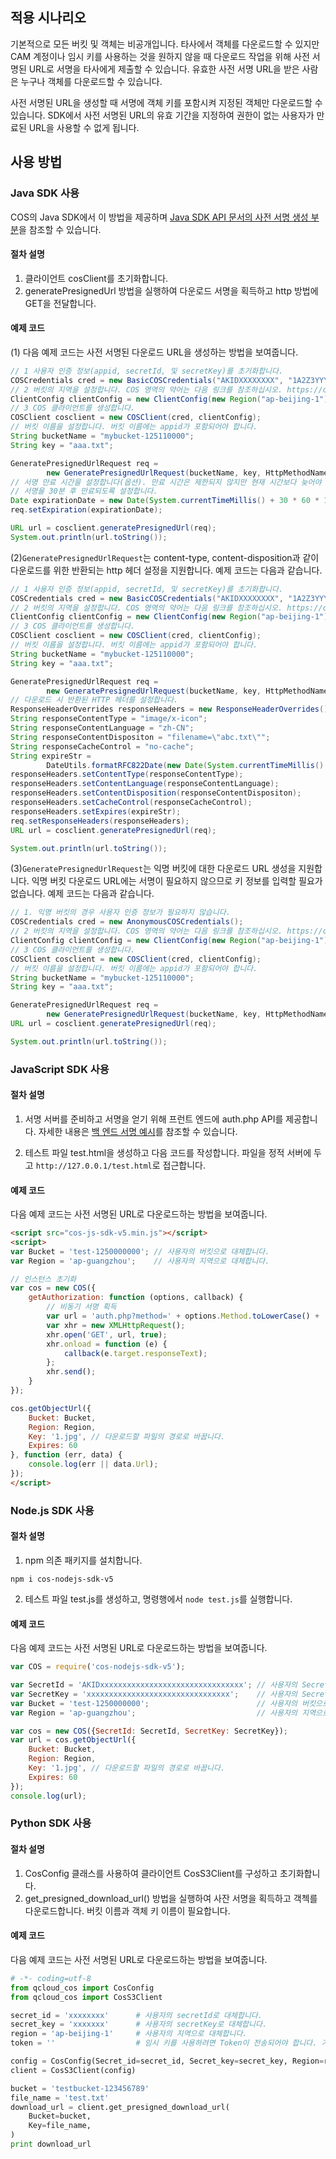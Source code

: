 ## 적용 시나리오

기본적으로 모든 버킷 및 객체는 비공개입니다. 타사에서 객체를 다운로드할 수 있지만 CAM 계정이나 임시 키를 사용하는 것을 원하지 않을 때 다운로드 작업을 위해 사전 서명된 URL로 서명을 타사에게 제출할 수 있습니다. 유효한 사전 서명 URL을 받은 사람은 누구나 객체를 다운로드할 수 있습니다.

사전 서명된 URL을 생성할 때 서명에 객체 키를 포함시켜 지정된 객체만 다운로드할 수 있습니다. SDK에서 사전 서명된 URL의 유효 기간을 지정하여 권한이 없는 사용자가 만료된 URL을 사용할 수 없게 됩니다.

## 사용 방법

### Java SDK 사용

COS의 Java SDK에서 이 방법을 제공하며 [Java SDK API 문서의 사전 서명 생성 부분](https://cloud.tencent.com/document/product/436/12263#.E7.94.9F.E6.88.90.E9.A2.84.E7.AD.BE.E5.90.8D.E9.93.BE.E6.8E.A5)을 참조할 수 있습니다.

#### 절차 설명

1. 클라이언트 cosClient를 초기화합니다.
2. generatePresignedUrl 방법을 실행하여 다운로드 서명을 획득하고 http 방법에 GET을 전달합니다.

#### 예제 코드

(1) 다음 예제 코드는 사전 서명된 다운로드 URL을 생성하는 방법을 보여줍니다.

```java
// 1 사용자 인증 정보(appid, secretId, 및 secretKey)를 초기화합니다.
COSCredentials cred = new BasicCOSCredentials("AKIDXXXXXXXX", "1A2Z3YYYYYYYYYY");
// 2 버킷의 지역을 설정합니다. COS 영역의 약어는 다음 링크를 참조하십시오. https://cloud.tencent.com/document/product/436/6224
ClientConfig clientConfig = new ClientConfig(new Region("ap-beijing-1"));
// 3 COS 클라이언트를 생성합니다.
COSClient cosclient = new COSClient(cred, clientConfig);
// 버킷 이름을 설정합니다. 버킷 이름에는 appid가 포함되어야 합니다.
String bucketName = "mybucket-125110000";
String key = "aaa.txt";

GeneratePresignedUrlRequest req =
        new GeneratePresignedUrlRequest(bucketName, key, HttpMethodName.GET);
// 서명 만료 시간을 설정합니다(옵션). 만료 시간은 제한되지 않지만 현재 시간보다 늦어야 합니다. 설정되어 있지 않으면 기본적으로 ClientConfig의 서명 만료 시간(5분)이 사용됩니다.
// 서명을 30분 후 만료되도록 설정합니다.
Date expirationDate = new Date(System.currentTimeMillis() + 30 * 60 * 1000);
req.setExpiration(expirationDate);

URL url = cosclient.generatePresignedUrl(req);
System.out.println(url.toString());
```

(2)`GeneratePresignedUrlRequest`는 content-type, content-disposition과 같이 다운로드를 위한 반환되는 http 헤더 설정을 지원합니다. 예제 코드는 다음과 같습니다.

```java
// 1 사용자 인증 정보(appid, secretId, 및 secretKey)를 초기화합니다.
COSCredentials cred = new BasicCOSCredentials("AKIDXXXXXXXX", "1A2Z3YYYYYYYYYY");
// 2 버킷의 지역을 설정합니다. COS 영역의 약어는 다음 링크를 참조하십시오. https://cloud.tencent.com/document/product/436/6224
ClientConfig clientConfig = new ClientConfig(new Region("ap-beijing-1"));
// 3 COS 클라이언트를 생성합니다.
COSClient cosclient = new COSClient(cred, clientConfig);
// 버킷 이름을 설정합니다. 버킷 이름에는 appid가 포함되어야 합니다.
String bucketName = "mybucket-125110000";
String key = "aaa.txt";

GeneratePresignedUrlRequest req =
        new GeneratePresignedUrlRequest(bucketName, key, HttpMethodName.GET);
// 다운로드 시 반환된 HTTP 헤더를 설정합니다.
ResponseHeaderOverrides responseHeaders = new ResponseHeaderOverrides();
String responseContentType = "image/x-icon";
String responseContentLanguage = "zh-CN";
String responseContentDispositon = "filename=\"abc.txt\"";
String responseCacheControl = "no-cache";
String expireStr =
        DateUtils.formatRFC822Date(new Date(System.currentTimeMillis() + 24 * 3600 * 1000));
responseHeaders.setContentType(responseContentType);
responseHeaders.setContentLanguage(responseContentLanguage);
responseHeaders.setContentDisposition(responseContentDispositon);
responseHeaders.setCacheControl(responseCacheControl);
responseHeaders.setExpires(expireStr);
req.setResponseHeaders(responseHeaders);
URL url = cosclient.generatePresignedUrl(req);

System.out.println(url.toString());
```

(3)`GeneratePresignedUrlRequest`는 익명 버킷에 대한 다운로드 URL 생성을 지원합니다. 익명 버킷 다운로드 URL에는 서명이 필요하지 않으므로 키 정보를 입력할 필요가 없습니다. 예제 코드는 다음과 같습니다.

```java
// 1. 익명 버킷의 경우 사용자 인증 정보가 필요하지 않습니다.
COSCredentials cred = new AnonymousCOSCredentials();
// 2 버킷의 지역을 설정합니다. COS 영역의 약어는 다음 링크를 참조하십시오. https://cloud.tencent.com/document/product/436/6224
ClientConfig clientConfig = new ClientConfig(new Region("ap-beijing-1"));
// 3 COS 클라이언트를 생성합니다.
COSClient cosclient = new COSClient(cred, clientConfig);
// 버킷 이름을 설정합니다. 버킷 이름에는 appid가 포함되어야 합니다.
String bucketName = "mybucket-125110000";
String key = "aaa.txt";

GeneratePresignedUrlRequest req =
        new GeneratePresignedUrlRequest(bucketName, key, HttpMethodName.GET);
URL url = cosclient.generatePresignedUrl(req);

System.out.println(url.toString());
```

### JavaScript SDK 사용

#### 절차 설명

1. 서명 서버를 준비하고 서명을 얻기 위해 프런트 엔드에 auth.php API를 제공합니다. 자세한 내용은 [백 엔드 서명 예시](https://github.com/tencentyun/cos-js-sdk-v5/tree/master/server)를 참조할 수 있습니다.

2. 테스트 파일 test.html을 생성하고 다음 코드를 작성합니다. 파일을 정적 서버에 두고 `http://127.0.0.1/test.html`로 접근합니다.

#### 예제 코드

다음 예제 코드는 사전 서명된 URL로 다운로드하는 방법을 보여줍니다.

```html
<script src="cos-js-sdk-v5.min.js"></script>
<script>
var Bucket = 'test-1250000000'; // 사용자의 버킷으로 대체합니다.
var Region = 'ap-guangzhou';    // 사용자의 지역으로 대체합니다.

// 인스턴스 초기화
var cos = new COS({
    getAuthorization: function (options, callback) {
        // 비동기 서명 획득
        var url = 'auth.php?method=' + options.Method.toLowerCase() + '&pathname=' + encodeURIComponent('/' + (options.Key || ''));
        var xhr = new XMLHttpRequest();
        xhr.open('GET', url, true);
        xhr.onload = function (e) {
            callback(e.target.responseText);
        };
        xhr.send();
    }
});

cos.getObjectUrl({
    Bucket: Bucket,
    Region: Region,
    Key: '1.jpg', // 다운로드할 파일의 경로로 바꿉니다.
    Expires: 60
}, function (err, data) {
    console.log(err || data.Url);
});
</script>
```

### Node.js SDK 사용

#### 절차 설명

1. npm 의존 패키지를 설치합니다.
```shell
npm i cos-nodejs-sdk-v5
```

2. 테스트 파일 test.js를 생성하고, 명령행에서 ```node test.js```를 실행합니다.

#### 예제 코드

다음 예제 코드는 사전 서명된 URL로 다운로드하는 방법을 보여줍니다.

```javascript
var COS = require('cos-nodejs-sdk-v5');

var SecretId = 'AKIDxxxxxxxxxxxxxxxxxxxxxxxxxxxxxxxx'; // 사용자의 SecretId로 대체합니다
var SecretKey = 'xxxxxxxxxxxxxxxxxxxxxxxxxxxxxxxx';    // 사용자의 SecretKey로 대체합니다.
var Bucket = 'test-1250000000';                        // 사용자의 버킷으로 대체합니다.
var Region = 'ap-guangzhou';                           // 사용자의 지역으로 대체합니다.

var cos = new COS({SecretId: SecretId, SecretKey: SecretKey});
var url = cos.getObjectUrl({
    Bucket: Bucket,
    Region: Region,
    Key: '1.jpg', // 다운로드할 파일의 경로로 바꿉니다.
    Expires: 60
});
console.log(url);
```
### Python SDK 사용

#### 절차 설명

1. CosConfig 클래스를 사용하여 클라이언트 CosS3Client를 구성하고 초기화합니다.
2. get_presigned_download_url() 방법을 실행하여 사잔 서명을 획득하고 객첵를 다운로드합니다. 버킷 이름과 객체 키 이름이 필요합니다.

#### 예제 코드

다음 예제 코드는 사전 서명된 URL로 다운로드하는 방법을 보여줍니다.

```python
# -*- coding=utf-8
from qcloud_cos import CosConfig
from qcloud_cos import CosS3Client

secret_id = 'xxxxxxxx'      # 사용자의 secretId로 대체합니다.
secret_key = 'xxxxxxx'      # 사용자의 secretKey로 대체합니다.
region = 'ap-beijing-1'     # 사용자의 지역으로 대체합니다.
token = ''                  # 임시 키를 사용하려면 Token이 전송되어야 합니다. 기본적으로 비어 있으며 입력하지 않아도 됩니다.

config = CosConfig(Secret_id=secret_id, Secret_key=secret_key, Region=region, Token=token)
client = CosS3Client(config)

bucket = 'testbucket-123456789'
file_name = 'test.txt'
download_url = client.get_presigned_download_url(
    Bucket=bucket,
    Key=file_name,
)
print download_url
```
